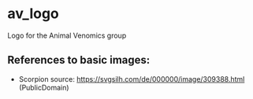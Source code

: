 # av_logo
Logo for the Animal Venomics group

## References to basic images:
- Scorpion source: https://svgsilh.com/de/000000/image/309388.html (PublicDomain)
